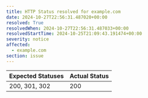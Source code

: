 ```yaml
---
title: HTTP Status resolved for example.com
date: 2024-10-27T22:56:31.487020+00:00
resolved: True
resolvedWhen: 2024-10-27T22:56:31.487033+00:00
resolvedStartTime: 2024-10-25T21:09:43.191474+00:00
severity: notice
affected:
  - example.com
section: issue
---
```


| Expected Statuses | Actual Status  |
|-------------------|----------------|
| 200, 301, 302 | 200 |
